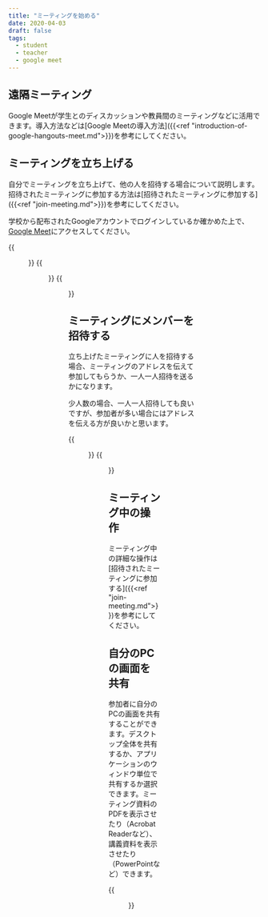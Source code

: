 ```yaml
---
title: "ミーティングを始める"
date: 2020-04-03
draft: false
tags: 
  - student
  - teacher
  - google meet
---
```


## 遠隔ミーティング
Google Meetが学生とのディスカッションや教員間のミーティングなどに活用できます。導入方法などは[Google Meetの導入方法]({{<ref "introduction-of-google-hangouts-meet.md">}})を参考にしてください。


## ミーティングを立ち上げる
自分でミーティングを立ち上げて、他の人を招待する場合について説明します。
招待されたミーティングに参加する方法は[招待されたミーティングに参加する]({{<ref "join-meeting.md">}})を参考にしてください。


学校から配布されたGoogleアカウントでログインしているか確かめた上で、[Google Meet](https://meet.google.com)にアクセスしてください。

{{<figure src="1.png" title="「ミーティングに参加または開始」をクリック" class="center">}}
{{<figure src="2.png" title="自分でミーティングコードを設定する場合は入力してください。空白のままでも構いません。" class="center">}}
{{<figure src="3.png" title="ミーティングルームが立ち上がりました。まだ、参加はしていません。マイクとカメラが有効になっているか確認してください。「今すぐ参加」を　クリックするとミーティングに参加出来ます。" class="center">}}

## ミーティングにメンバーを招待する
立ち上げたミーティングに人を招待する場合、ミーティングのアドレスを伝えて参加してもらうか、一人一人招待を送るかになります。

少人数の場合、一人一人招待しても良いですが、参加者が多い場合にはアドレスを伝える方が良いかと思います。


{{<figure src="4.png" title="ミーティングのURLが表示されます。これをメールなどで送ってもメンバーを招待できます。一人づつ招待する場合は「ユーザーを追加」をクリックします。" class="center">}}
{{<figure src="5.png" title="招待したい人のメールアドレスを入力します。" class="center">}}


## ミーティング中の操作
ミーティング中の詳細な操作は[招待されたミーティングに参加する]({{<ref "join-meeting.md">}})を参考にしてください。



## 自分のPCの画面を共有
参加者に自分のPCの画面を共有することができます。デスクトップ全体を共有するか、アプリケーションのウィンドウ単位で共有するか選択できます。ミーティング資料のPDFを表示させたり（Acrobat Readerなど）、講義資料を表示させたり（PowerPointなど）できます。

{{<figure src="6.png" title="「あなたの全画面」か「ウィンドウ」を選択してください" class="center">}}



